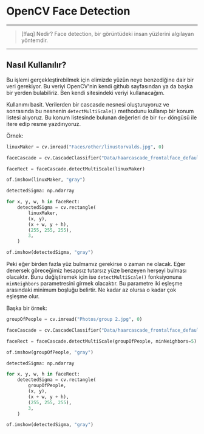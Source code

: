 # OpenCV Face Detection

---

> [!faq] Nedir?
> Face detection, bir görüntüdeki insan yüzlerini algılayan
> yöntemdir.

---

## Nasıl Kullanılır?

Bu işlemi gerçekleştirebilmek için elimizde yüzün neye benzediğine
dair bir veri gerekiyor. Bu veriyi OpenCV'nin kendi github
sayfasından ya da başka bir yerden bulabiliriz. Ben kendi sitesindeki
veriyi kullanacağım.

Kullanımı basit. Verilerden bir cascasde nesnesi oluşturuyoruz ve
sonrasında bu nesnenin `detectMultiScale()` methodunu kullanıp bir
konum listesi alıyoruz. Bu konum listesinde bulunan değerleri de
bir `for` döngüsü ile itere edip resme yazdırıyoruz.

Örnek:

```python
linuxMaker = cv.imread("Faces/other/linustorvalds.jpg", 0)

faceCascade = cv.CascadeClassifier("Data/haarcascade_frontalface_default.xml")

faceRect = faceCascade.detectMultiScale(linuxMaker)

of.imshow(linuxMaker, "gray")

detectedSigma: np.ndarray

for x, y, w, h in faceRect:
    detectedSigma = cv.rectangle(
        linuxMaker,
        (x, y),
        (x + w, y + h),
        (255, 255, 255),
        3,
    )

of.imshow(detectedSigma, "gray")
```

Peki eğer birden fazla yüz bulmamız gerekirse o zaman ne olacak.
Eğer denersek göreceğimiz hesapsız tutarsız yüze benzeyen herşeyi
bulması olacaktır. Bunu değiştiremek için ise `detectMultiScale()`
fonksiyonuna `minNeighbors` parametresini girmek olacaktır. Bu
parametre iki eşleşme arasındaki minimum boşluğu belirtir. Ne kadar
az olursa o kadar çok eşleşme olur.

Başka bir örnek:

```python
groupOfPeople = cv.imread("Photos/group 2.jpg", 0)

faceCascade = cv.CascadeClassifier("Data/haarcascade_frontalface_default.xml")

faceRect = faceCascade.detectMultiScale(groupOfPeople, minNeighbors=5)

of.imshow(groupOfPeople, "gray")

detectedSigma: np.ndarray

for x, y, w, h in faceRect:
    detectedSigma = cv.rectangle(
        groupOfPeople,
        (x, y),
        (x + w, y + h),
        (255, 255, 255),
        3,
    )

of.imshow(detectedSigma, "gray")
```
